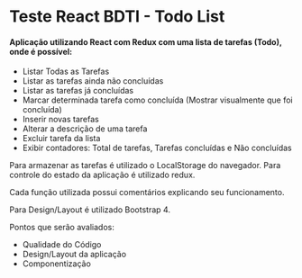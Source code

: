 # Teste React BDTI - Todo List

#### Aplicação utilizando React com Redux com uma lista de tarefas (Todo), onde é possível:

- Listar Todas as Tarefas
- Listar as tarefas ainda não concluídas
- Listar as tarefas já concluídas
- Marcar determinada tarefa como concluída (Mostrar visualmente que foi concluída)
- Inserir novas tarefas
- Alterar a descrição de uma tarefa
- Excluir tarefa da lista
- Exibir contadores: Total de tarefas, Tarefas concluídas e Não concluídas

Para armazenar as tarefas é utilizado o LocalStorage do navegador.
Para controle do estado da aplicação é utilizado redux.

Cada função utilizada possui comentários explicando seu funcionamento.

Para Design/Layout é utilizado Bootstrap 4.   

Pontos que serão avaliados:
- Qualidade do Código
- Design/Layout da aplicação
- Componentização
